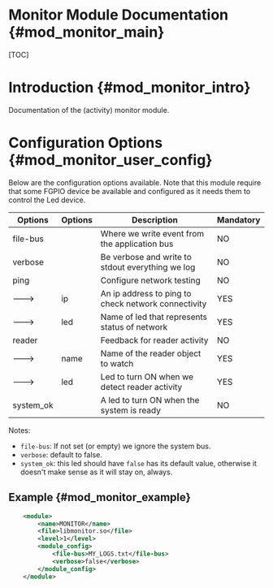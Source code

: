 Monitor Module Documentation {#mod_monitor_main}
============================================

[TOC]

Introduction {#mod_monitor_intro}
=================================

Documentation of the (activity) monitor module.

Configuration Options {#mod_monitor_user_config}
================================================

Below are the configuration options available. Note that this module require
that some FGPIO device be available and configured as it needs them to 
control the Led device.


Options    | Options  | Description                                            | Mandatory
-----------|----------|--------------------------------------------------------|-----------
file-bus   |          | Where we write event from the application bus          | NO
verbose    |          | Be verbose and write to stdout everything we log       | NO
ping       |          | Configure network testing                              | NO
--->       | ip       | An ip address to ping to check network connectivity    | YES
--->       | led      | Name of led that represents status of network          | YES
reader     |          | Feedback for reader activity                           | NO
--->       | name     | Name of the reader object to watch                     | YES
--->       | led      | Led to turn ON when we detect reader activity          | YES
system_ok  |          | A led to turn ON when the system is ready              | NO

Notes:
+ `file-bus`: If not set (or empty) we ignore the system bus.
+ `verbose`: default to false.
+ `system_ok`: this led should have `false` has its default value, otherwise it doesn't make sense as it will
stay on, always.


Example {#mod_monitor_example}
------------------------------

~~~~~~~~~~~~~~~~~~~~~~~~~~~~~~~~~~~~~~~~~~~~~~~~~~~.xml
    <module>
        <name>MONITOR</name>
        <file>libmonitor.so</file>
        <level>1</level>
        <module_config>
            <file-bus>MY_LOGS.txt</file-bus>
            <verbose>false</verbose>
        </module_config>
    </module>
~~~~~~~~~~~~~~~~~~~~~~~~~~~~~~~~~~~~~~~~~~~~~~~~~~~
